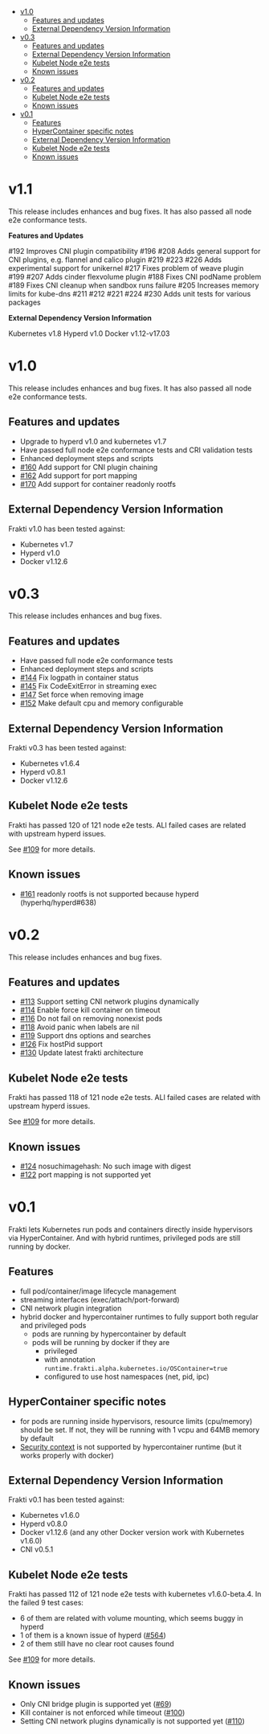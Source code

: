 <!-- TOC -->

- [v1.0](#v10)
    - [Features and updates](#features-and-updates)
    - [External Dependency Version Information](#external-dependency-version-information)
- [v0.3](#v03)
    - [Features and updates](#features-and-updates-1)
    - [External Dependency Version Information](#external-dependency-version-information-1)
    - [Kubelet Node e2e tests](#kubelet-node-e2e-tests)
    - [Known issues](#known-issues)
- [v0.2](#v02)
    - [Features and updates](#features-and-updates-2)
    - [Kubelet Node e2e tests](#kubelet-node-e2e-tests-1)
    - [Known issues](#known-issues-1)
- [v0.1](#v01)
    - [Features](#features)
    - [HyperContainer specific notes](#hypercontainer-specific-notes)
    - [External Dependency Version Information](#external-dependency-version-information-2)
    - [Kubelet Node e2e tests](#kubelet-node-e2e-tests-2)
    - [Known issues](#known-issues-2)

<!-- /TOC -->

# v1.1

This release includes enhances and bug fixes. It has also passed all node e2e conformance tests.

**Features and Updates**

#192 Improves CNI plugin compatibility
#196 #208 Adds general support for CNI plugins, e.g. flannel and calico plugin
#219 #223 #226 Adds experimental support for unikernel
#217 Fixes problem of weave plugin
#199 #207 Adds cinder flexvolume plugin
#188 Fixes CNI podName problem
#189 Fixes CNI cleanup when sandbox runs failure
#205 Increases memory limits for kube-dns
#211 #212 #221 #224 #230 Adds unit tests for various packages


**External Dependency Version Information**

Kubernetes v1.8
Hyperd v1.0
Docker v1.12-v17.03

# v1.0

This release includes enhances and bug fixes. It has also passed all node e2e conformance tests.

## Features and updates

- Upgrade to hyperd v1.0 and kubernetes v1.7
- Have passed full node e2e conformance tests and CRI validation tests
- Enhanced deployment steps and scripts
- [#160](https://github.com/kubernetes/frakti/pull/160) Add support for CNI plugin chaining
- [#162](https://github.com/kubernetes/frakti/pull/162) Add support for port mapping
- [#170](https://github.com/kubernetes/frakti/pull/170) Add support for container readonly rootfs

## External Dependency Version Information

Frakti v1.0 has been tested against:

- Kubernetes v1.7
- Hyperd v1.0
- Docker v1.12.6

# v0.3

This release includes enhances and bug fixes.

## Features and updates

- Have passed full node e2e conformance tests
- Enhanced deployment steps and scripts
- [#144](https://github.com/kubernetes/frakti/pull/144) Fix logpath in container status
- [#145](https://github.com/kubernetes/frakti/pull/145) Fix CodeExitError in streaming exec
- [#147](https://github.com/kubernetes/frakti/pull/147) Set force when removing image
- [#152](https://github.com/kubernetes/frakti/pull/152) Make default cpu and memory configurable

## External Dependency Version Information

Frakti v0.3 has been tested against:

- Kubernetes v1.6.4
- Hyperd v0.8.1
- Docker v1.12.6

## Kubelet Node e2e tests

Frakti has passed 120 of 121 node e2e tests. ALl failed cases are related with upstream hyperd issues.

See [#109](https://github.com/kubernetes/frakti/issues/109) for more details.

## Known issues

- [#161](https://github.com/kubernetes/frakti/issues/161) readonly rootfs is not supported because hyperd (hyperhq/hyperd#638)



# v0.2

This release includes enhances and bug fixes.

## Features and updates

- [#113](https://github.com/kubernetes/frakti/pull/113) Support setting CNI network plugins dynamically
- [#114](https://github.com/kubernetes/frakti/pull/114) Enable force kill container on timeout
- [#116](https://github.com/kubernetes/frakti/pull/116) Do not fail on removing nonexist pods
- [#118](https://github.com/kubernetes/frakti/pull/118) Avoid panic when labels are nil
- [#119](https://github.com/kubernetes/frakti/pull/119) Support dns options and searches
- [#126](https://github.com/kubernetes/frakti/pull/126) Fix hostPid support
- [#130](https://github.com/kubernetes/frakti/pull/130) Update latest frakti architecture

## Kubelet Node e2e tests

Frakti has passed 118 of 121 node e2e tests. ALl failed cases are related with upstream hyperd issues.

See [#109](https://github.com/kubernetes/frakti/issues/109) for more details.

## Known issues

- [#124](https://github.com/kubernetes/frakti/issues/124) nosuchimagehash: No such image with digest
- [#122](https://github.com/kubernetes/frakti/issues/122) port mapping is not supported yet

# v0.1

Frakti lets Kubernetes run pods and containers directly inside hypervisors via HyperContainer. And with hybrid runtimes, privileged pods are still running by docker.

## Features

* full pod/container/image lifecycle management
* streaming interfaces (exec/attach/port-forward)
* CNI network plugin integration
* hybrid docker and hypercontainer runtimes to fully support both regular and privileged pods
  * pods are running by hypercontainer by default
  * pods will be running by docker if they are
    * privileged
    * with annotation `runtime.frakti.alpha.kubernetes.io/OSContainer=true`
    * configured to use host namespaces (net, pid, ipc)

## HyperContainer specific notes
 
* for pods are running inside hypervisors, resource limits (cpu/memory) should be set. If not, they will be running with 1 vcpu and 64MB memory by default
* [Security context](https://kubernetes.io/docs/user-guide/security-context/) is not supported by hypercontainer runtime (but it works properly with docker)

## External Dependency Version Information

Frakti v0.1 has been tested against:

- Kubernetes v1.6.0
- Hyperd v0.8.0
- Docker v1.12.6 (and any other Docker version work with Kubernetes v1.6.0)
- CNI v0.5.1

## Kubelet Node e2e tests

Frakti has passed 112 of 121 node e2e tests with kubernetes v1.6.0-beta.4. In the failed 9 test cases:

- 6 of them are related with volume mounting, which seems buggy in hyperd
- 1 of them is a known issue of hyperd ([#564](https://github.com/hyperhq/hyperd/issues/564))
- 2 of them still have no clear root causes found

See [#109](https://github.com/kubernetes/frakti/issues/109) for more details.


## Known issues

* Only CNI bridge plugin is supported yet ([#69](https://github.com/kubernetes/frakti/issues/69))
* Kill container is not enforced while timeout ([#100](https://github.com/kubernetes/frakti/issues/100))
* Setting CNI network plugins dynamically is not supported yet ([#110](https://github.com/kubernetes/frakti/issues/110))
